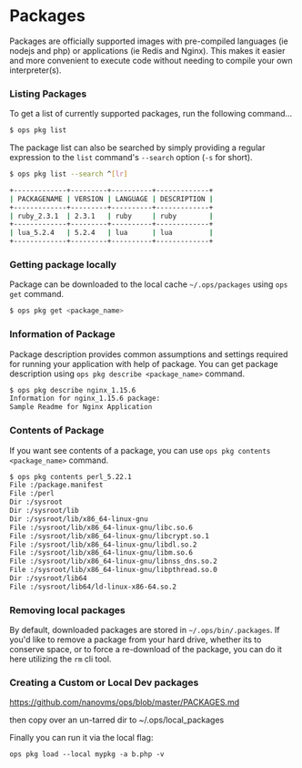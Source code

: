 Packages
========

Packages are officially supported images with pre-compiled languages (ie
nodejs and php) or applications (ie Redis and Nginx). This makes it easier and
more convenient to execute code without needing to compile your own
interpreter(s).

### Listing Packages
To get a list of currently supported packages, run the following command...

```sh
$ ops pkg list
```

The package list can also be searched by simply providing a regular expression
to the `list` command's `--search` option (`-s` for short).

```sh
$ ops pkg list --search ^[lr]

+-------------+---------+----------+-------------+
| PACKAGENAME | VERSION | LANGUAGE | DESCRIPTION |
+-------------+---------+----------+-------------+
| ruby_2.3.1  | 2.3.1   | ruby     | ruby        |
+-------------+---------+----------+-------------+
| lua_5.2.4   | 5.2.4   | lua      | lua         |
+-------------+---------+----------+-------------+
```

### Getting package locally
Package can be downloaded to the local cache `~/.ops/packages` using `ops get` command.

```sh
$ ops pkg get <package_name>
```

### Information of Package
Package description provides common assumptions and settings required for running your application
with help of package. You can get package description using `ops pkg describe <package_name>` command.

```sh
$ ops pkg describe nginx_1.15.6
Information for nginx_1.15.6 package:
Sample Readme for Nginx Application
```

### Contents of Package
If you want see contents of a package, you can use `ops pkg contents <package_name>` command.

```sh
$ ops pkg contents perl_5.22.1
File :/package.manifest
File :/perl
Dir :/sysroot
Dir :/sysroot/lib
Dir :/sysroot/lib/x86_64-linux-gnu
File :/sysroot/lib/x86_64-linux-gnu/libc.so.6
File :/sysroot/lib/x86_64-linux-gnu/libcrypt.so.1
File :/sysroot/lib/x86_64-linux-gnu/libdl.so.2
File :/sysroot/lib/x86_64-linux-gnu/libm.so.6
File :/sysroot/lib/x86_64-linux-gnu/libnss_dns.so.2
File :/sysroot/lib/x86_64-linux-gnu/libpthread.so.0
Dir :/sysroot/lib64
File :/sysroot/lib64/ld-linux-x86-64.so.2
```

### Removing local packages
By default, downloaded packages are stored in `~/.ops/bin/.packages`. If you'd
like to remove a package from your hard drive, whether its to conserve space,
or to force a re-download of the package, you can do it here utilizing the
`rm` cli tool.

### Creating a Custom or Local Dev packages

https://github.com/nanovms/ops/blob/master/PACKAGES.md

then copy over an un-tarred dir to ~/.ops/local_packages

Finally you can run it via the local flag:

```
ops pkg load --local mypkg -a b.php -v
```
